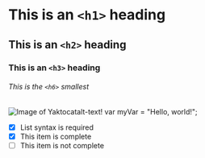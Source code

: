 # This is an `<h1>` heading
## This is an `<h2>` heading
### This is an `<h3>` heading
###### This is the `<h6>` smallest
![Image of Yaktocat](https://octodex.github.com/images/yaktocat.png)alt-text!
var myVar = "Hello, world!";
- [x] List syntax is required
- [x] This item is complete
- [ ] This item is not complete
